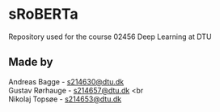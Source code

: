 # sRoBERTa
Repository used for the course 02456 Deep  Learning at DTU

## Made by
Andreas Bagge - [s214630@dtu.dk](mailto:s214630@dtu.dk) <br>
Gustav Rørhauge - [s214657@dtu.dk](mailto:s214657@dtu.dk) <br\
Nikolaj Topsøe - [s214653@dtu.dk](mailto:s214653@dtu.dk)
